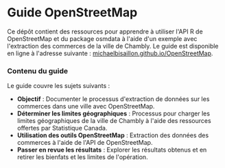 # Guide OpenStreetMap

Ce dépôt contient des ressources pour apprendre à utiliser l'API R de OpenStreetMap et du package osmdata à l'aide d'un exemple avec l'extraction des commerces de la ville de Chambly. Le guide est disponible en ligne à l'adresse suivante : [michaelbisaillon.github.io/OpenStreetMap](https://michaelbisaillon.github.io/OpenStreetMap/).

### Contenu du guide

Le guide couvre les sujets suivants :
- **Objectif** : Documenter le processus d'extraction de données sur les commerces dans une ville avec OpenStreetMap.
- **Déterminer les limites géographiques** : Processus pour charger les limites géographiques de la ville de Chambly à l'aide des ressources offertes par Statistique Canada.
- **Utilisation des outils OpenStreetMap** : Extraction des données des commerces à l'aide de l'API de OpenStreetMap.
- **Passer en revue les résultats** : Explorer les résultats obtenus et en retirer les bienfats et les limites de l'opération.




